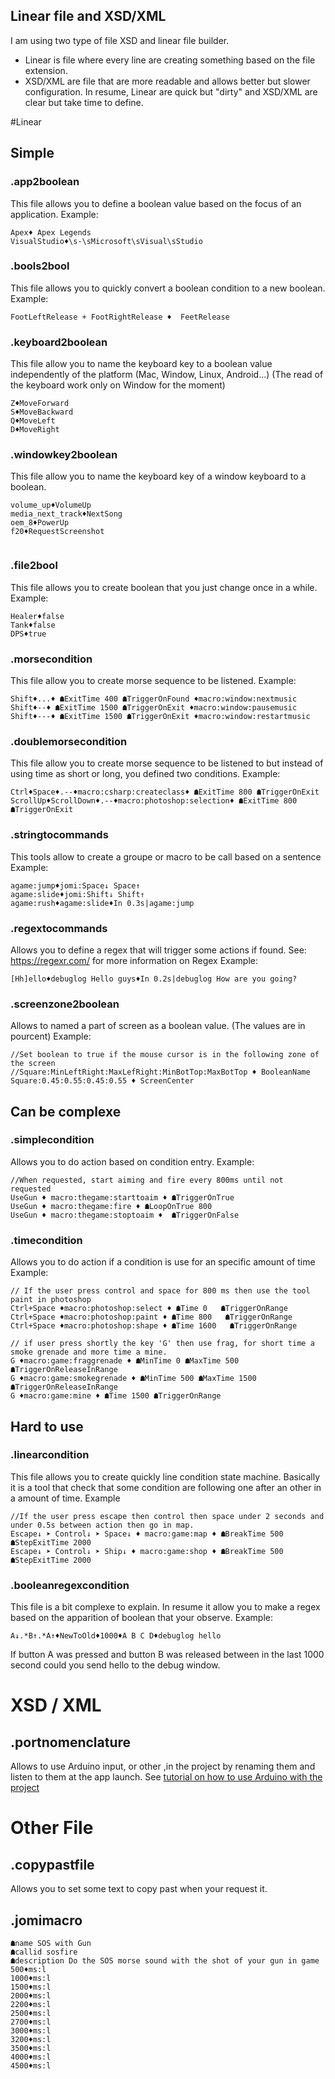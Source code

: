 ## Linear file and XSD/XML
I am using two type of file XSD and linear file builder.
- Linear is file where every line are creating something based on the file extension.
- XSD/XML are file that are more readable and allows better but slower configuration.
In resume, Linear are quick but "dirty" and XSD/XML are clear but take time to define.


#Linear
## Simple
### .app2boolean
This file allows you to define a boolean value based on the focus of an application.
Example:
```
Apex♦ Apex Legends
VisualStudio♦\s-\sMicrosoft\sVisual\sStudio
```

### .bools2bool
This file allows you to quickly convert a boolean condition to a new boolean. 
Example: 
```
FootLeftRelease + FootRightRelease ♦  FeetRelease
```
### .keyboard2boolean
This file allow you to name the keyboard key to a boolean value independently of the platform (Mac, Window, Linux, Android...) (The read of the keyboard work  only on Window for the moment)
```
Z♦MoveForward
S♦MoveBackward
Q♦MoveLeft
D♦MoveRight

```
### .windowkey2boolean
This file allow you to name the keyboard key of a window keyboard to a boolean.
```
volume_up♦VolumeUp
media_next_track♦NextSong
oem_8♦PowerUp
f20♦RequestScreenshot


```


### .file2bool
This file allows you to create boolean that you just change once in a while. 
Example:
```
Healer♦false
Tank♦false
DPS♦true
```

### .morsecondition
This file allow you to create morse sequence to be listened.
Example:
```
Shift♦...♦ ☗ExitTime 400 ☗TriggerOnFound ♦macro:window:nextmusic
Shift♦--♦ ☗ExitTime 1500 ☗TriggerOnExit ♦macro:window:pausemusic
Shift♦---♦ ☗ExitTime 1500 ☗TriggerOnExit ♦macro:window:restartmusic
```

### .doublemorsecondition
This file allow you to create morse sequence to be listened to but instead of using time as short or long, you defined two conditions.
Example:
```
Ctrl♦Space♦.--♦macro:csharp:createclass♦ ☗ExitTime 800 ☗TriggerOnExit
ScrollUp♦ScrollDown♦.--♦macro:photoshop:selection♦ ☗ExitTime 800 ☗TriggerOnExit

```


### .stringtocommands
This tools allow to create a groupe or macro to be call based on a sentence
Example:
```
agame:jump♦jomi:Space↓ Space↑
agame:slide♦jomi:Shift↓ Shift↑
agame:rush♦agame:slide♦In 0.3s|agame:jump

```
### .regextocommands
Allows you to define a regex that will trigger some actions if found.
See: https://regexr.com/ for more information on Regex
Example:
```
[Hh]ello♦debuglog Hello guys♦In 0.2s|debuglog How are you going? 

```


### .screenzone2boolean
Allows to named a part of screen as a boolean value. (The values are in pourcent)
Example:
```
//Set boolean to true if the mouse cursor is in the following zone of the screen
//Square:MinLeftRight:MaxLefRight:MinBotTop:MaxBotTop ♦ BooleanName
Square:0.45:0.55:0.45:0.55 ♦ ScreenCenter 

```

## Can be complexe

### .simplecondition
Allows you to do action based on condition entry.
Example:
```
//When requested, start aiming and fire every 800ms until not requested
UseGun ♦ macro:thegame:starttoaim ♦ ☗TriggerOnTrue
UseGun ♦ macro:thegame:fire ♦ ☗LoopOnTrue 800
UseGun ♦ macro:thegame:stoptoaim ♦  ☗TriggerOnFalse
```

### .timecondition
Allows you to do action if a condition is use for an specific amount of time
Example:
```
// If the user press control and space for 800 ms then use the tool paint in photoshop
Ctrl+Space ♦macro:photoshop:select ♦ ☗Time 0   ☗TriggerOnRange
Ctrl+Space ♦macro:photoshop:paint ♦ ☗Time 800   ☗TriggerOnRange
Ctrl+Space ♦macro:photoshop:shape ♦ ☗Time 1600   ☗TriggerOnRange

// if user press shortly the key 'G' then use frag, for short time a smoke grenade and more time a mine.
G ♦macro:game:fraggrenade ♦ ☗MinTime 0 ☗MaxTime 500 ☗TriggerOnReleaseInRange 
G ♦macro:game:smokegrenade ♦ ☗MinTime 500 ☗MaxTime 1500 ☗TriggerOnReleaseInRange 
G ♦macro:game:mine ♦ ☗Time 1500 ☗TriggerOnRange
```

## Hard to use
### .linearcondition
This file allows you to create quickly line condition state machine. Basically it is a tool that check that some condition are following one after an other in a amount of time.
Example
```
//If the user press escape then control then space under 2 seconds and under 0.5s between action then go in map.
Escape↓ ➤ Control↓ ➤ Space↓ ♦ macro:game:map ♦ ☗BreakTime 500 ☗StepExitTime 2000 
Escape↓ ➤ Control↓ ➤ Ship↓ ♦ macro:game:shop ♦ ☗BreakTime 500 ☗StepExitTime 2000
```


### .booleanregexcondition
This file is a bit complexe to explain. In resume it allow you to make a regex based on the apparition of boolean that your observe. 
Example: 
```
A↓.*B↑.*A↑♦NewToOld♦1000♦A B C D♦debuglog hello
```

If button A was pressed and button B was released between in the last 1000 second could you send hello to the debug window.



# XSD / XML

## .portnomenclature
Allows to use Arduino input, or other ,in the project by renaming them and listen to them at the app launch.
See [tutorial on how to use Arduino with the project](ArduinoWithOMI) 





# Other File
## .copypastfile
Allows you to set some text to copy past when your request it.


## .jomimacro
```
☗name SOS with Gun
☗callid sosfire
☗description Do the SOS morse sound with the shot of your gun in game
500♦ms:l
1000♦ms:l
1500♦ms:l
2000♦ms:l
2200♦ms:l
2500♦ms:l
2700♦ms:l
3000♦ms:l
3200♦ms:l
3500♦ms:l
4000♦ms:l
4500♦ms:l
```
